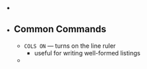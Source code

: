 -
- ## Common Commands
	- `COLS ON` — turns on the line ruler
		- useful for writing well-formed listings
	-